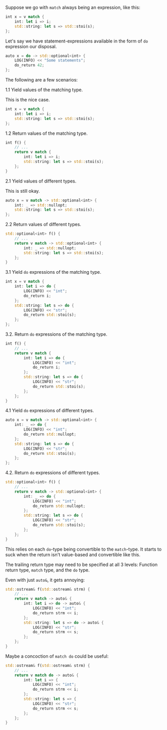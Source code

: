 Suppose we go with `match` always being an expression, like this:

```rust
int x = v match {
    int: let i => i;
    std::string: let s => std::stoi(s);
};
```

Let's say we have statement-expressions available in the form of
`do` expression our disposal.

```rust
auto x = do -> std::optional<int> {
    LOG(INFO) << "Some statements";
    do_return 42;
};
```

The following are a few scenarios:

1.1 Yield values of the matching type.

This is the nice case.

```rust
int x = v match {
    int: let i => i;
    std::string: let s => std::stoi(s);
};
```

1.2 Return values of the matching type.

```rust
int f() {
    // ...
    return v match {
        int: let i => i;
        std::string: let s => std::stoi(s);
    };
}
```

2.1 Yield values of different types.

This is still okay.

```rust
auto x = v match -> std::optional<int> {
    int: _ => std::nullopt;
    std::string: let s => std::stoi(s);
};
```

2.2 Return values of different types.

```rust
std::optional<int> f() {
    // ...
    return v match -> std::optional<int> {
        int: _ => std::nullopt;
        std::string: let s => std::stoi(s);
    };
}
```

3.1 Yield `do` expressions of the matching type.

```rust
int x = v match {
    int: let i => do {
        LOG(INFO) << "int";
        do_return i;
    };
    std::string: let s => do {
        LOG(INFO) << "str";
        do_return std::stoi(s);
    };
};
```

3.2. Return `do` expressions of the matching type.

```rust
int f() {
    // ...
    return v match {
        int: let i => do {
            LOG(INFO) << "int";
            do_return i;
        };
        std::string: let s => do {
            LOG(INFO) << "str";
            do_return std::stoi(s);
        };
    };
}
```

4.1 Yield `do` expressions of different types.

```rust
auto x = v match -> std::optional<int> {
    int: _ => do {
        LOG(INFO) << "int";
        do_return std::nullopt;
    };
    std::string: let s => do {
        LOG(INFO) << "str";
        do_return std::stoi(s);
    };
};
```

4.2. Return `do` expressions of different types.

```rust
std::optional<int> f() {
    // ...
    return v match -> std::optional<int> {
        int: _ => do {
            LOG(INFO) << "int";
            do_return std::nullopt;
        };
        std::string: let s => do {
            LOG(INFO) << "str";
            do_return std::stoi(s);
        };
    };
}
```

This relies on each `do`-type being convertible to the `match`-type.
It starts to suck when the return isn't value-based and convertible like this.

The trailing return type may need to be specified at all 3 levels:
Function return type, `match` type, and the `do` type.

Even with just `auto&`, it gets annoying:

```rust
std::ostream& f(std::ostream& strm) {
    // ...
    return v match -> auto& {
        int: let i => do -> auto& {
            LOG(INFO) << "int";
            do_return strm << i;
        };
        std::string: let s => do -> auto& {
            LOG(INFO) << "str";
            do_return strm << s;
        };
    };
}
```

Maybe a concoction of `match do` could be useful:

```rust
std::ostream& f(std::ostream& strm) {
    // ...
    return v match do -> auto& {
        int: let i => {
            LOG(INFO) << "int";
            do_return strm << i;
        };
        std::string: let s => {
            LOG(INFO) << "str";
            do_return strm << s;
        };
    };
}
```